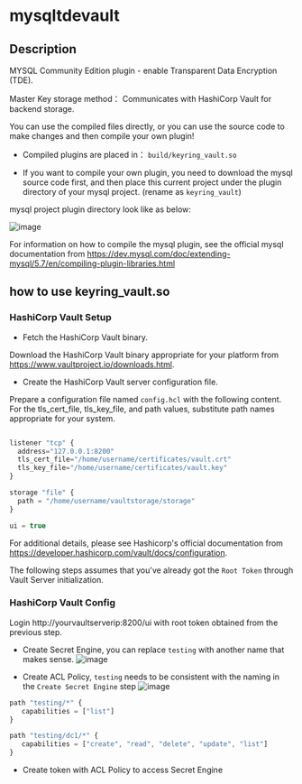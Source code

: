 # mysqltdevault

## Description

MYSQL Community Edition plugin - enable Transparent Data Encryption (TDE). 

Master Key storage method： Communicates with HashiCorp Vault for backend storage.

You can use the compiled files directly, or you can use the source code to make changes and then compile your own plugin!

* Compiled plugins are placed in： `build/keyring_vault.so`

* If you want to compile your own plugin, you need to download the mysql source code first, and then place this current project under the plugin directory of your mysql project. (rename as `keyring_vault`)

mysql project plugin directory look like as below:
   
![image](https://github.com/maodi1229/mysqltdevault/assets/56705346/3468f31a-77ca-4c34-8aa5-77b008782dcf)

For information on how to compile the mysql plugin, see the official mysql documentation from https://dev.mysql.com/doc/extending-mysql/5.7/en/compiling-plugin-libraries.html

## how to use keyring_vault.so

### HashiCorp Vault Setup

* Fetch the HashiCorp Vault binary.

Download the HashiCorp Vault binary appropriate for your platform from https://www.vaultproject.io/downloads.html.

* Create the HashiCorp Vault server configuration file.

Prepare a configuration file named `config.hcl` with the following content. For the tls_cert_file, tls_key_file, and path values, substitute path names appropriate for your system.

```js

listener "tcp" {
  address="127.0.0.1:8200"
  tls_cert_file="/home/username/certificates/vault.crt"
  tls_key_file="/home/username/certificates/vault.key"
}

storage "file" {
  path = "/home/username/vaultstorage/storage"
}

ui = true

```

For additional details, please see Hashicorp's official documentation from https://developer.hashicorp.com/vault/docs/configuration.

The following steps assumes that you've already got the `Root Token` through Vault Server initialization.

### HashiCorp Vault Config

Login http://yourvaultserverip:8200/ui with root token obtained from the previous step.

* Create Secret Engine, you can replace `testing` with another name that makes sense.
![image](https://github.com/maodi1229/mysqltdevault/assets/56705346/876130d9-f169-44c6-9917-55b255d0e3f7)

* Create ACL Policy, `testing` needs to be consistent with the naming in the `Create Secret Engine` step
![image](https://github.com/maodi1229/mysqltdevault/assets/56705346/00ba01c4-befd-46ed-9f49-2df8365fdc6f)
```javascript
path "testing/*" {
   capabilities = ["list"]
}

path "testing/dc1/*" {
   capabilities = ["create", "read", "delete", "update", "list"]
}
```

* Create token with ACL Policy to access Secret Engine





